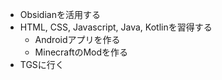 - Obsidianを活用する
- HTML, CSS, Javascript, Java, Kotlinを習得する
	- Androidアプリを作る
	- MinecraftのModを作る
- TGSに行く